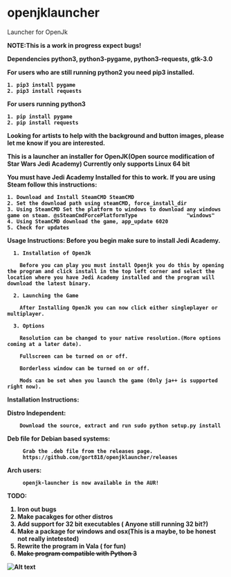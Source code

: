 # openjklauncher
Launcher for OpenJk

<b>NOTE:This is a work in progress expect bugs!</b>

<b>Dependencies python3, python3-pygame, python3-requests, gtk-3.0</b>

<b> For users who are still running python2 you need pip3 installed.<b>
    
    1. pip3 install pygame
    2. pip3 install requests
    
<b> For users running python3 </b>

    1. pip install pygame
    2. pip install requests


<b> Looking for artists to help with the background and button images, please let me know if you are interested.</b>




This is a launcher an installer for OpenJK(Open source modification of Star Wars Jedi Academy)
Currently only supports Linux 64 bit

You must have Jedi Academy Installed for this to work. 
If you are using Steam follow this instructions:


    1. Download and Install SteamCMD SteamCMD
    2. Set the download path using steamCMD, force_install_dir
    3. Using SteamCMD Set the platform to windows to download any windows game on steam. @sSteamCmdForcePlatformType                "windows"
    4. Using SteamCMD download the game, app_update 6020
    5. Check for updates
  
<b>Usage Instructions:</b>
  Before you begin make sure to install Jedi Academy.
  
      1. Installation of OpenJk
  
        Before you can play you must install Openjk you do this by opening the program and click install in the top left corner and select the location where you have Jedi Academy installed and the program will download the latest binary.
      
      2. Launching the Game
  
        After Installing OpenJk you can now click either singleplayer or multiplayer.
      
      3. Options
      
        Resolution can be changed to your native resolution.(More options coming at a later date).
      
        Fullscreen can be turned on or off.
      
        Borderless window can be turned on or off.
      
        Mods can be set when you launch the game (Only ja++ is supported right now).
      
  
  
  
  
  
  
<b>Installation Instructions:</b>

   Distro Independent:

        Download the source, extract and run sudo python setup.py install
        
   Deb file for Debian based systems:
    
         Grab the .deb file from the releases page.
         https://github.com/gort818/openjklauncher/releases
         
   Arch users:
   
         openjk-launcher is now available in the AUR!






TODO:
  1. Iron out bugs
  2. Make pacakges for other distros
  3. Add support for 32 bit executables ( Anyone still running 32 bit?)
  4. Make a package for windows and osx(This is a maybe, to be honest not really intetested)
  5. Rewrite the program in Vala ( for fun)
  6. ~~Make program compatible with Python 3~~

![Alt text](http://i.imgur.com/N1Zgzx1.png)

